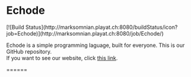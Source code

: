 <h1>Echode</h1> [![Build Status](http://marksomnian.playat.ch:8080/buildStatus/icon?job=Echode)](http://marksomnian.playat.ch:8080/job/Echode/)
<p>Echode is a simple programming laguage, built for everyone.
This is our GitHub repository.<br>
If you want to see our website, click <a href="http://mrkireko.github.io/EchodeSite/">this link</a>.</p>
======
